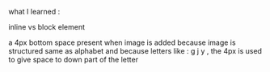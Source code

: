 what I learned : 

inline vs block element 

a 4px bottom space present when image is added because image is structured same as alphabet and because letters like : g j y , the 4px is used to give space to down part of the letter 

